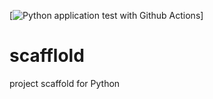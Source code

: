 [![Python application test with Github Actions](https://github.com/anonymousnips18/scaffold/actions/workflows/main.yml/badge.svg)]

# scafflold
project scaffold for Python

